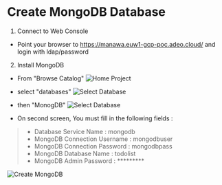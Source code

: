 # Create MongoDB Database

1. Connect to Web Console
* Point your browser to https://manawa.euw1-gcp-poc.adeo.cloud/ and login with ldap/password

2. Install MongoDB
* From "Browse Catalog"
![Home Project](https://raw.githubusercontent.com/adeo/manawa-workshops/master/manawa/Tutorial/screens/Home-Project.png)


* select "databases"
![Select Database](https://raw.githubusercontent.com/adeo/manawa-workshops/master/manawa/Tutorial/screens/Catalog-Select-Database.png)



* then "MonogDB"
![Select Database](https://raw.githubusercontent.com/adeo/manawa-workshops/master/manawa/Tutorial/screens/Catalog-Select-MongoDB.png)


* On second screen, You must fill in the following fields :

> * Database Service Name : mongodb
> * MongoDB Connection Username : mongodbuser
> * MongoDB Connection Password : mongodbpass
> * MongoDB Database Name : todolist
> * MongoDB Admin Password : *********

![Create MongoDB](https://raw.githubusercontent.com/adeo/manawa-workshops/master/manawa/Tutorial/screens/Catalog-Create-MongoDB.png)



